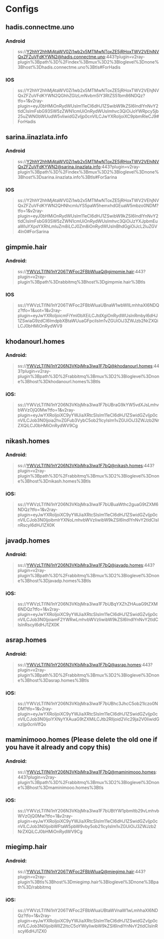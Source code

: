 # Configs

## hadis.connectme.uno
### Android
> ss://Y2hhY2hhMjAtaWV0Zi1wb2x5MTMwNToxZE5jRHoxTWV2VEhjNVQxZFZuVFdKYWN2@hadis.connectme.uno:443?plugin=v2ray-plugin%3Bpath%3D%2Findex%3Bmux%3D2%3Bloglevel%3Dnone%3Bhost%3Dhadis.connectme.uno%3Btls#ForHadis
### IOS
> ss://Y2hhY2hhMjAtaWV0Zi1wb2x5MTMwNToxZE5jRHoxTWV2VEhjNVQxZFZuVFdKYWN2QGhhZGlzLmNvbm5lY3RtZS51bm86NDQz?tfo=1&v2ray-plugin=eyJ0bHMiOnRydWUsIm11eCI6dHJ1ZSwibW9kZSI6IndlYnNvY2tldCIsImFsbG93SW5zZWN1cmUiOnRydWUsImhvc3QiOiJoYWRpcy5jb25uZWN0bWUudW5vIiwidGZvIjp0cnVlLCJwYXRoIjoiXC9pbmRleCJ9#ForHadis

## sarina.iinazlata.info
### Android
> ss://Y2hhY2hhMjAtaWV0Zi1wb2x5MTMwNToxZE5jRHoxTWV2VEhjNVQxZFZuVFdKYWN2@sarina.iinazlata.info:443?plugin=v2ray-plugin%3Bpath%3D%2Findex%3Bmux%3D2%3Bloglevel%3Dnone%3Bhost%3Dsarina.iinazlata.info%3Btls#ForSarina
### IOS
> ss://Y2hhY2hhMjAtaWV0Zi1wb2x5MTMwNToxZE5jRHoxTWV2VEhjNVQxZFZuVFdKYWN2QHNhcmluYS5paW5hemxhdGEuaW5mbzo0NDM?tfo=1&v2ray-plugin=eyJ0bHMiOnRydWUsIm11eCI6dHJ1ZSwibW9kZSI6IndlYnNvY2tldCIsImFsbG93SW5zZWN1cmUiOnRydWUsImhvc3QiOiJzYXJpbmEuaWluYXpsYXRhLmluZm8iLCJ0Zm8iOnRydWUsInBhdGgiOiJcL2luZGV4In0#ForSarina


## gimpmie.hair
### Android:
> ss://YWVzLTI1Ni1nY206TWFoc2FBbWluaQ@gimpmie.hair:443?plugin=v2ray-plugin%3Bpath%3Drabbitmq%3Bhost%3Dgimpmie.hair%3Btls
### IOS
> ss://YWVzLTI1Ni1nY206TWFoc2FBbWluaUBnaW1wbWllLmhhaXI6NDQz?tfo=1&uot=1&v2ray-plugin=eyJwYXRoIjoicmFiYml0bXEiLCJtdXgiOnRydWUsInRmbyI6dHJ1ZSwiaG9zdCI6ImdpbXBtaWUuaGFpciIsIm1vZGUiOiJ3ZWJzb2NrZXQiLCJ0bHMiOnRydWV9


## khodanourl.homes
### Android: 
> ss://YWVzLTI1Ni1nY206N3VKbjMra3lwa1F7bQ@khodanourl.homes:443?plugin=v2ray-plugin%3Bpath%3D%2Frabbitmq%3Bmux%3D2%3Bloglevel%3Dnone%3Bhost%3Dkhodanourl.homes%3Btls
### iOS: 
> ss://YWVzLTI1Ni1nY206N3VKbjMra3lwa1F7bUBraG9kYW5vdXJsLmhvbWVzOjQ0Mw?tfo=1&v2ray-plugin=eyJwYXRoIjoiXC9yYWJiaXRtcSIsIm11eCI6dHJ1ZSwidGZvIjp0cnVlLCJob3N0Ijoia2hvZGFub3VybC5ob21lcyIsIm1vZGUiOiJ3ZWJzb2NrZXQiLCJ0bHMiOnRydWV9Cg

## nikash.homes
### Android: 
> ss://YWVzLTI1Ni1nY206N3VKbjMra3lwa1F7bQ@nikash.homes:443?plugin=v2ray-plugin%3Bpath%3D%2Frabbitmq%3Bmux%3D2%3Bloglevel%3Dnone%3Bhost%3Dnikash.homes%3Btls
### iOS: 
> ss://YWVzLTI1Ni1nY206N3VKbjMra3lwa1F7bUBuaWthc2guaG9tZXM6NDQz?tfo=1&v2ray-plugin=eyJwYXRoIjoiXC9yYWJiaXRtcSIsIm11eCI6dHJ1ZSwidGZvIjp0cnVlLCJob3N0IjoibmlrYXNoLmhvbWVzIiwibW9kZSI6IndlYnNvY2tldCIsInRscyI6dHJ1ZX0K

## javadp.homes
### Android: 
> ss://YWVzLTI1Ni1nY206N3VKbjMra3lwa1F7bQ@javadp.homes:443?plugin=v2ray-plugin%3Bpath%3D%2Frabbitmq%3Bmux%3D2%3Bloglevel%3Dnone%3Bhost%3Djavadp.homes%3Btls
### iOS: 
> ss://YWVzLTI1Ni1nY206N3VKbjMra3lwa1F7bUBqYXZhZHAuaG9tZXM6NDQz?tfo=1&v2ray-plugin=eyJwYXRoIjoiXC9yYWJiaXRtcSIsIm11eCI6dHJ1ZSwidGZvIjp0cnVlLCJob3N0IjoiamF2YWRwLmhvbWVzIiwibW9kZSI6IndlYnNvY2tldCIsInRscyI6dHJ1ZX0K

## asrap.homes
### Android: 
> ss://YWVzLTI1Ni1nY206N3VKbjMra3lwa1F7bQ@asrap.homes:443?plugin=v2ray-plugin%3Bpath%3D%2Frabbitmq%3Bmux%3D2%3Bloglevel%3Dnone%3Bhost%3Dasrap.homes%3Btls
### iOS: 
> ss://YWVzLTI1Ni1nY206N3VKbjMra3lwa1F7bUBhc3JhcC5ob21lczo0NDM?tfo=1&v2ray-plugin=eyJwYXRoIjoiXC9yYWJiaXRtcSIsIm11eCI6dHJ1ZSwidGZvIjp0cnVlLCJob3N0IjoiYXNyYXAuaG9tZXMiLCJtb2RlIjoid2Vic29ja2V0IiwidGxzIjp0cnVlfQo

## maminimooo.homes (Please delete the old one if you have it already and copy this)
### Android: 
> ss://YWVzLTI1Ni1nY206N3VKbjMra3lwa1F7bQ@maminimooo.homes:443?plugin=v2ray-plugin%3Bpath%3D%2Frabbitmq%3Bmux%3D2%3Bloglevel%3Dnone%3Bhost%3Dmaminimooo.homes%3Btls

### iOS: 
> ss://YWVzLTI1Ni1nY206N3VKbjMra3lwa1F7bUBtYW1pbmltb29vLmhvbWVzOjQ0Mw?tfo=1&v2ray-plugin=eyJwYXRoIjoiXC9yYWJiaXRtcSIsIm11eCI6dHJ1ZSwidGZvIjp0cnVlLCJob3N0IjoibWFtaW5pbW9vby5ob21lcyIsIm1vZGUiOiJ3ZWJzb2NrZXQiLCJ0bHMiOnRydWV9Cg


## miegimp.hair
### Android:
> ss://YWVzLTI1Ni1nY206TWFoc2FBbWluaQ@miegimp.hair:443?plugin=v2ray-plugin%3Btls%3Bhost%3Dmiegimp.hair%3Bloglevel%3Dnone%3Bpath%3D/rabbitmq
### iOS:
> ss://YWVzLTI1Ni1nY206TWFoc2FBbWluaUBtaWVnaW1wLmhhaXI6NDQz?tfo=1&v2ray-plugin=eyJwYXRoIjoiXC9yYWJiaXRtcSIsIm11eCI6dHJ1ZSwidGZvIjp0cnVlLCJob3N0IjoibWllZ2ltcC5oYWlyIiwibW9kZSI6IndlYnNvY2tldCIsInRscyI6dHJ1ZX0


